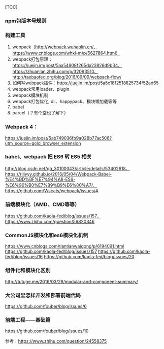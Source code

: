 [TOC]

### npm包版本号规则
### 构建工具
1. webpack（http://webpack.wuhaolin.cn/、https://www.cnblogs.com/whkl-m/p/6627864.html）
2. webpack打包原理：https://juejin.im/post/5aa54608f265da23826d9b34、https://zhuanlan.zhihu.com/p/32093510、http://taobaofed.org/blog/2016/09/09/webpack-flow/
3. 如何写webpack插件：https://juejin.im/post/5a5c18f2518825734f52ad65
4. webpack常用loader、plugin
5. webpack模块机制
5. webpack打包优化, dll、happypack、模块懒加载等等
4. babel
5. parcel（？有个空也了解下）


### Webpack 4：
https://juejin.im/post/5ab749036fb9a028b77ac506?utm_source=gold_browser_extension
### babel、webpack 把 ES6 转 ES5 相关
http://blog.csdn.net/qq_30100043/article/details/53402618、https://rlilyyy.github.io/2016/05/04/Webpack-Babel-%E4%BD%BF%E7%94%A8-ES6-%E6%96%B0%E7%89%B9%E6%80%A7/、https://github.com/Wscats/webpack/issues/4
### 前端模块化（AMD、CMD等等）
https://github.com/kaola-fed/blog/issues/157、https://www.zhihu.com/question/56820346

### CommonJS模块化和es6模块化机制
https://www.cnblogs.com/tiantianwaigong/p/6194091.html
https://github.com/kaola-fed/blog/issues/157
https://github.com/kaola-fed/blog/issues/16
https://github.com/kaola-fed/blog/issues/20

### 组件化和模块化区别
http://tutuge.me/2016/03/29/modular-and-component-summary/
### 大公司里怎样开发和部署前端代码
https://github.com/fouber/blog/issues/6
### 前端工程——基础篇
https://github.com/fouber/blog/issues/10


参考：https://www.zhihu.com/question/24558375